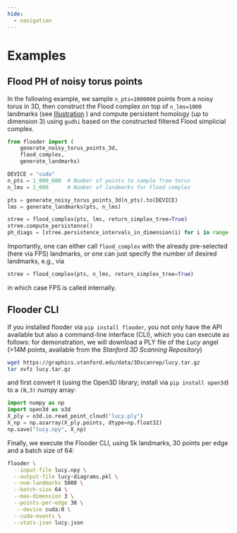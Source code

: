 ```yaml
---
hide:
  - navigation
---
```


# Examples

## Flood PH of noisy torus points

In the following example, we sample `n_pts=1000000` points from a noisy torus in 3D, then
construct the Flood complex on top of `n_lms=1000` landmarks (see [Illustration](index.md#illustration)
) and compute persistent
homology (up to dimension 3) using `gudhi` based on the constructed filtered Flood simplicial complex.

``` py linenums="1"
from flooder import (
    generate_noisy_torus_points_3d, 
    flood_complex, 
    generate_landmarks)

DEVICE = "cuda"
n_pts = 1_000_000  # Number of points to sample from torus
n_lms = 1_000      # Number of landmarks for Flood complex

pts = generate_noisy_torus_points_3d(n_pts).to(DEVICE)
lms = generate_landmarks(pts, n_lms)

stree = flood_complex(pts, lms, return_simplex_tree=True)
stree.compute_persistence()
ph_diags = [stree.persistence_intervals_in_dimension(i) for i in range(3)]
```

Importantly, one can either call `flood_complex` with the already pre-selected
(here via FPS) landmarks, or one can just specify the number of desired landmarks, e.g.,
via

```py linenums="1"
stree = flood_complex(pts, n_lms, return_simplex_tree=True)
```

in which case FPS is called internally.

## Flooder CLI

If you installed flooder via `pip install flooder`, you not only have the API 
available but also a command-line interface (CLI), which you can execute as 
follows: for demonstration, we will download a PLY file of the *Lucy* angel (>14M points, available 
from the *Stanford 3D Scanning Repository*) 

``` bash linenums="1"
wget https://graphics.stanford.edu/data/3Dscanrep/lucy.tar.gz
tar xvfz lucy.tar.gz
```

and first convert it (using the Open3D library; install via `pip install open3d`) to a 
`(N,3)` numpy array:

```py linenums="1"
import numpy as np
import open3d as o3d
X_ply = o3d.io.read_point_cloud("lucy.ply")
X_np = np.asarray(X_ply.points, dtype=np.float32)
np.save("lucy.npy", X_np)
```

Finally, we execute the Flooder CLI, using 5k landmarks, 30 points per edge and a batch size of 64:

``` bash linenums="1"
flooder \
  --input-file lucy.npy \
  --output-file lucy-diagrams.pkl \
  --num-landmarks 5000 \
  --batch-size 64 \
  --max-dimension 3 \
  --points-per-edge 30 \
   --device cuda:0 \
  --cuda-events \
  --stats-json lucy.json
```
